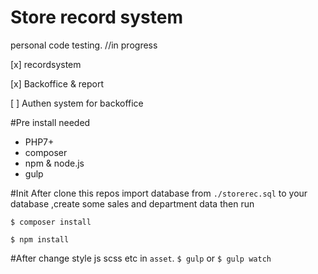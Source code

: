 # Store record system
personal code testing. //in progress

[x] recordsystem

[x] Backoffice & report

[ ] Authen system for backoffice

#Pre install needed
 - PHP7+
 - composer
 - npm & node.js
 - gulp
 
#Init
After clone this repos import database from `./storerec.sql` to your database ,create some sales and department data
then run

`$ composer install`

`$ npm install`


#After change style js scss etc in `asset`.
`$ gulp` or `$ gulp watch` 

